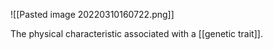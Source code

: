 ![[Pasted image 20220310160722.png]]

The physical characteristic associated with a [[genetic trait]].